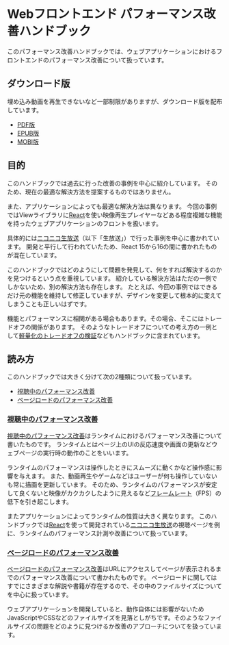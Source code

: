 # Webフロントエンド パフォーマンス改善ハンドブック

このパフォーマンス改善ハンドブックでは、ウェブアプリケーションにおけるフロントエンドのパフォーマンス改善について扱っています。

## ダウンロード版

埋め込み動画を再生できないなど一部制限がありますが、ダウンロード版を配布しています。

<!-- textlint-disable -->

- [PDF版](https://dwango-js.github.io/performance-handbook/performance-handbook.pdf)
- [EPUB版](https://dwango-js.github.io/performance-handbook/performance-handbook.epub)
- [MOBI版](https://dwango-js.github.io/performance-handbook/performance-handbook.mobi)

<!-- textlint-enable -->

## 目的

このハンドブックでは過去に行った改善の事例を中心に紹介しています。
そのため、現在の最適な解決方法を提案するものではありません。

また、アプリケーションによっても最適な解決方法は異なります。
今回の事例ではViewライブラリに[React](https://reactjs.org/)を使い映像再生プレイヤーなどある程度複雑な機能を持ったウェブアプリケーションのフロントを扱います。


具体的には[ニコニコ生放送](http://live.nicovideo.jp/)（以下「生放送」）で行った事例を中心に書かれています。
開発と平行して行われていたため、React 15から16の間に書かれたものが混在しています。

このハンドブックではどのようにして問題を発見して、何をすれば解決するのかを見つけるという点を重視しています。
紹介している解決方法はただの一例でしかないため、別の解決方法も存在します。
たとえば、今回の事例ではできるだけ元の機能を維持して修正していますが、デザインを変更して根本的に変えてしまうことも正しいはずです。

機能とパフォーマンスに相関がある場合もあります。その場合、そこにはトレードオフの関係があります。
そのようなトレードオフについての考え方の一例として[軽量化のトレードオフの検証](./watching/tradeoff/README.md)などもハンドブックに含まれています。

## 読み方

このハンドブックでは大きく分けて次の2種類について扱っています。

- [視聴中のパフォーマンス改善](./watching/README.md)
- [ページロードのパフォーマンス改善](./startup/README.md)

### [視聴中のパフォーマンス改善](./watching/README.md)

[視聴中のパフォーマンス改善](./watching/README.md)はランタイムにおけるパフォーマンス改善について書いたものです。
ランタイムとはページ上のUIの反応速度や画面の更新などウェブページの実行時の動作のことをいいます。

ランタイムのパフォーマンスは操作したときにスムーズに動くかなど操作感に影響を与えます。
また、動画再生やゲームなどはユーザーが何も操作していないも常に描画を更新しています。
そのため、ランタイムのパフォーマンスが安定して良くないと映像がカクカクしたように見えるなど[フレームレート](https://ja.wikipedia.org/wiki/%E3%83%95%E3%83%AC%E3%83%BC%E3%83%A0%E3%83%AC%E3%83%BC%E3%83%88)（FPS）の低下を引き起こします。

またアプリケーションによってランタイムの性質は大きく異なります。
このハンドブックでは[React](https://reactjs.org/)を使って開発されている[ニコニコ生放送](http://live.nicovideo.jp/)の視聴ページを例に、ランタイムのパフォーマンス計測や改善について扱っています。

### [ページロードのパフォーマンス改善](./startup/README.md)

[ページロードのパフォーマンス改善](./startup/README.md)はURLにアクセスしてページが表示されるまでのパフォーマンス改善について書かれたものです。
ページロードに関してはすでにさまざまな解説や書籍が存在するので、その中のファイルサイズについてを中心に扱っています。

ウェブアプリケーションを開発していると、動作自体には影響がないためJavaScriptやCSSなどのファイルサイズを見落としがちです。そのようなファイルサイズの問題をどのように見つけるか改善のアプローチについてを扱っています。
